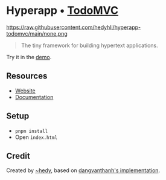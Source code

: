 # Hyperapp • [TodoMVC](http://todomvc.com)

https://raw.githubusercontent.com/hedyhli/hyperapp-todomvc/main/none.png

> The tiny framework for building hypertext applications.

Try it in the [demo](https://hyperapp-todomvc.hedy.dev).

## Resources

- [Website](https://github.com/jorgebucaran/hyperapp)
- [Documentation](https://github.com/jorgebucaran/hyperapp/blob/main/docs/tutorial.md)

## Setup

- `pnpm install`
- Open `index.html`

## Credit

Created by [~hedy](https://github.com/hedyhli), based on [dangvanthanh's
implementation](https://github.com/dangvanthanh/hyperapp-todomvc).

<!--
rsync -rv index.html node_modules/todomvc-common/base.css node_modules/todomvc-app-css/index.css pgs.sh:/hyperapp-todomvc
-->
